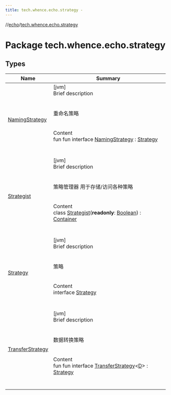 ```yaml
---
title: tech.whence.echo.strategy -
---
```

//[echo](../index.md)/[tech.whence.echo.strategy](index.md)



# Package tech.whence.echo.strategy  


## Types  
  
|  Name|  Summary| 
|---|---|
| [NamingStrategy](-naming-strategy/index.md)| [jvm]  <br>Brief description  <br><br><br>重命名策略<br><br>  <br>Content  <br>fun fun interface [NamingStrategy](-naming-strategy/index.md) : [Strategy](-strategy/index.md)  <br><br><br>
| [Strategist](-strategist/index.md)| [jvm]  <br>Brief description  <br><br><br>策略管理器 用于存储/访问各种策略<br><br>  <br>Content  <br>class [Strategist](-strategist/index.md)(**readonly**: [Boolean](https://kotlinlang.org/api/latest/jvm/stdlib/kotlin/-boolean/index.html)) : [Container](../tech.whence.echo.container/-container/index.md)  <br><br><br>
| [Strategy](-strategy/index.md)| [jvm]  <br>Brief description  <br><br><br>策略<br><br>  <br>Content  <br>interface [Strategy](-strategy/index.md)  <br><br><br>
| [TransferStrategy](-transfer-strategy/index.md)| [jvm]  <br>Brief description  <br><br><br>数据转换策略<br><br>  <br>Content  <br>fun fun interface [TransferStrategy](-transfer-strategy/index.md)<[D](-transfer-strategy/index.md)> : [Strategy](-strategy/index.md)  <br><br><br>

